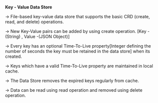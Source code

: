 <b>Key - Value Data Store</b>

-> File-based key-value data store that supports the basic CRD (create, read, and delete)
   operations.
   
-> New Key-Value pairs can be added by using create operation. [Key -(String) , Value -(JSON Object)]

-> Every key has an optional Time-To-Live property[Integer defining the number of seconds
   the key must be retained in the data store] when its created.   
  
-> Keys which have a valid Time-To-Live property are maintained in local cache.

-> The Data Store removes the expired keys regularly from cache.

-> Data can be read using read operation and removed using delete operation.


